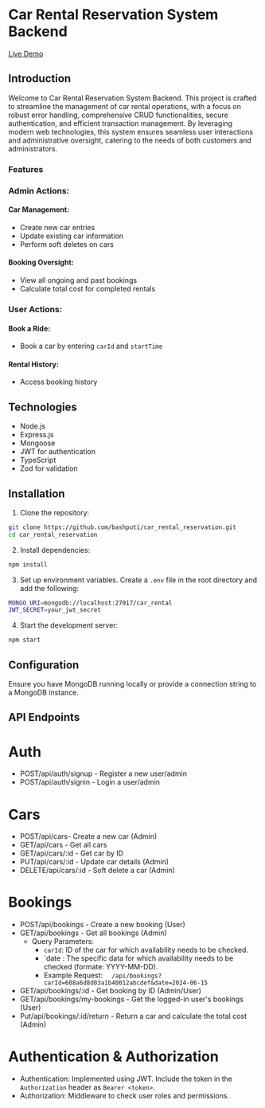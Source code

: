 # Car Rental Reservation System Backend

[Live Demo](https:/)

## Introduction
Welcome to Car Rental Reservation System Backend. This project is crafted to streamline the management of car rental operations, with a focus on robust error handling, comprehensive CRUD functionalities, secure authentication, and efficient transaction management. By leveraging modern web technologies, this system ensures seamless user interactions and administrative oversight, catering to the needs of both customers and administrators.

### Features


### Admin Actions:
#### Car Management:
- Create new car entries
- Update existing car information
- Perform soft deletes on cars

#### Booking Oversight:
- View all ongoing and past bookings
- Calculate total cost for completed rentals

### User Actions:
#### Book a Ride:
- Book a car by entering `carId` and `startTime`

#### Rental History:
- Access booking history

## Technologies
- Node.js
- Express.js
- Mongoose
- JWT for authentication
- TypeScript
- Zod for validation

## Installation

1. Clone the repository:

```bash 
git clone https://github.com/bashputi/car_rental_reservation.git
cd car_rental_reservation
```

2. Install dependencies:

```bash 
npm install
```

3. Set up environment variables. Create a `.env` file in the root directory and add the following:

```bash 
MONGO_URI=mongodb://localhost:27017/car_rental
JWT_SECRET=your_jwt_secret
```

4. Start the development server:
```bash 
npm start
```

## Configuration
Ensure you have MongoDB running locally or provide a connection string to a MongoDB instance.

## API Endpoints

# Auth
- POST/api/auth/signup - Register a new user/admin
- POST/api/auth/signin - Login a user/admin

# Cars
- POST/api/cars- Create a new car (Admin)
- GET/api/cars - Get all cars
- GET/api/cars/:id - Get car by ID
- PUT/api/cars/:id - Update car details (Admin)
- DELETE/api/cars/:id - Soft delete a car (Admin)

# Bookings
- POST/api/bookings - Create a new booking (User)
- GET/api/bookings - Get all bookings (Admin)
    - Query Parameters: 
        - `carId`: ID of the car for which availability needs to be checked.
        - `date : The specific data for which availability needs to be checked (formate: YYYY-MM-DD).
        - Example Request: `   /api/bookings?carId=608a6d8d03a1b40012abcdef&date=2024-06-15 `
- GET/api/bookings/:id - Get booking by ID (Admin/User)
- GET/api/bookings/my-bookings - Get the logged-in user's bookings (User)
- Put/api/bookings/:id/return - Return a car and calculate the total cost (Admin)

# Authentication & Authorization
- Authentication: Implemented using JWT. Include the token in the `Authorization` header as `Bearer <token>`.
- Authorization: Middleware to check user roles and permissions.



